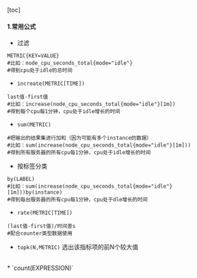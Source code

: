 [toc]
#### 1.常用公式
* 过滤
```shell
METRIC{KEY=VALUE}
#比如：node_cpu_seconds_total{mode="idle"}
#得到cpu处于idle的总时间
```
* `increate(METRIC[TIME])`
```shell
last值-first值
#比如：increase(node_cpu_seconds_total{mode="idle"}[1m])
#得到每个cpu每1分钟，cpu处于idle增长的时间
```
* `sum(METRIC)`
```shell
#把输出的结果集进行加和（因为可能有多个instance的数据）
#比如：sum(increase(node_cpu_seconds_total{mode="idle"}[1m]))
#得到所有服务器的所有cpu每1分钟，cpu处于idle增长的时间
```
* 按标签分类
```shell
by(LABEL)
#比如：sum(increase(node_cpu_seconds_total{mode="idle"}[1m]))by(instance)
#得到每台服务器的所有cpu每1分钟，cpu处于dle增长的时间
```
* `rate(METRIC[TIME])`
```shell
(last值-first值)/时间差s
#配合counter类型数据使用
```
* `topk(N,METRIC)`
选出该指标项的前N个较大值
</br>
* `count(EXPRESSION)`
